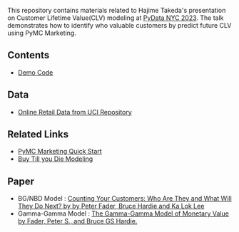 This repository contains materials related to Hajime Takeda's presentation on Customer Lifetime Value(CLV) modeling at [PyData NYC 2023](https://pydata.org/nyc2023/). The talk demonstrates how to identify who valuable customers by predict future CLV using PyMC Marketing.

## Contents
- [Demo Code](https://github.com/takechanman1228/Effective-CLV-Modeling/blob/main/PyMC_Marketing_CLV_demo.ipynb)

## Data
- [Online Retail Data from UCI Repository](https://archive.ics.uci.edu/dataset/352/online+retail)

## Related Links
- [PyMC Marketing Quick Start](https://www.pymc-marketing.io/en/stable/notebooks/clv/clv_quickstart.html)
- [Buy Till you Die Modeling](https://en.wikipedia.org/wiki/Buy_Till_you_Die) 


## Paper
- BG/NBD Model : [Counting Your Customers: Who Are They and What Will They Do Next? by by Peter Fader, Bruce Hardie and Ka Lok Lee](https://www.brucehardie.com/papers/bgnbd_2004-04-20.pdf)
- Gamma-Gamma Model : [The Gamma-Gamma Model of Monetary Value by Fader, Peter S., and Bruce GS Hardie.](https://www.brucehardie.com/notes/025/gamma_gamma.pdf)
